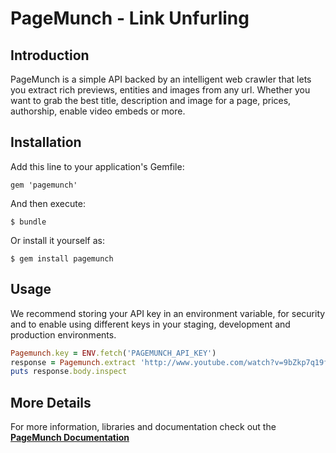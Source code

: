 # PageMunch - Link Unfurling

## Introduction

PageMunch is a simple API backed by an intelligent web crawler that lets you extract rich previews, entities and images from any url. Whether you want to grab the best title, description and image for a page, prices, authorship, enable video embeds or more.


## Installation

Add this line to your application's Gemfile:

    gem 'pagemunch'

And then execute:

    $ bundle

Or install it yourself as:

    $ gem install pagemunch


## Usage

We recommend storing your API key in an environment variable, for security and to
enable using different keys in your staging, development and production environments.

```ruby
Pagemunch.key = ENV.fetch('PAGEMUNCH_API_KEY')
response = Pagemunch.extract 'http://www.youtube.com/watch?v=9bZkp7q19f0'
puts response.body.inspect
```

## More Details

For more information, libraries and documentation check out the **[PageMunch Documentation](http://www.pagemunch.com/docs "PageMunch - Web crawler, metadata extraction")**

